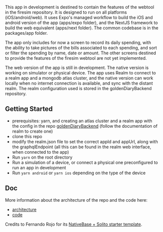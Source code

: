 This app in development is destined to contain the features of the webtool in the firesim repository.
It is designed to run on all platforms (iOS/android/web).
It uses Expo's managed workflow to build the iOS and android version of the app (apps/expo folder), and the NextJS framework to build the web equivalent (apps/next folder). The common codebase is in the packages/app folder.

The app only includes for now a screen to record its daily spending, with the ability to take pictures of the bills associated to each spending, and sort or filter the spending by name, date or amount. The other screens destined to provide the features of the firesim webtool are not yet implemented.

The web version of the app is still in development. The native version is working on simulator or physical device.
The app uses Realm to connect to a realm app and a mongodb atlas cluster, and the native version can work locally when no internet connection is available, and sync with the distant realm. The realm configuration used is stored in the goldenDiaryBackend repository.

## Getting Started

- prerequisites: yarn, and creating an atlas cluster and a realm app with the config in the repo [goldenDiaryBackend](https://github.com/elibenjel/goldenDiaryBackend) (follow the documentation of realm to create one)
- clone this repo
- modify the realm.json file to set the correct appId and appUrl, along with the graphqlEndpoint (all this can be found in the realm web interface, when connected to the app)
- Run `yarn` on the root directory
- Run a simulation of a device, or connect a physical one preconfigured to run an app in development
- Run `yarn android` or `yarn ios` depending on the type of the device

## Doc

More information about the architecture of the repo and the code here:
- [architecture](./architecture.md)
- [code](./skeleton.md)

Credits to Fernando Rojo for its [NativeBase + Solito starter template](https://github.com/GeekyAnts/nativebase-templates/tree/master/solito-universal-app-template-nativebase).

